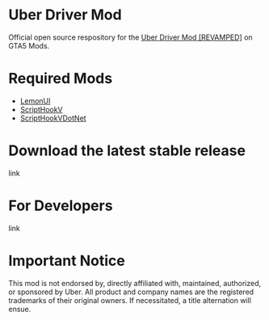 # Uber Driver Mod
Official open source respository for the [Uber Driver Mod [REVAMPED]](https://www.gta5-mods.com/scripts/uber-driver-revamped) on GTA5 Mods.

# Required Mods
* [LemonUI](https://github.com/LemonUIbyLemon/LemonUI/releases)
* [ScriptHookV](http://www.dev-c.com/gtav/scripthookv/)
* [ScriptHookVDotNet](https://github.com/crosire/scripthookvdotnet/releases)

# Download the latest stable release
link

# For Developers
link

# Important Notice
This mod is not endorsed by, directly affiliated with, maintained, authorized, or sponsored by Uber. All product and company names are the registered trademarks of their
original owners. If necessitated, a title alternation will ensue.
